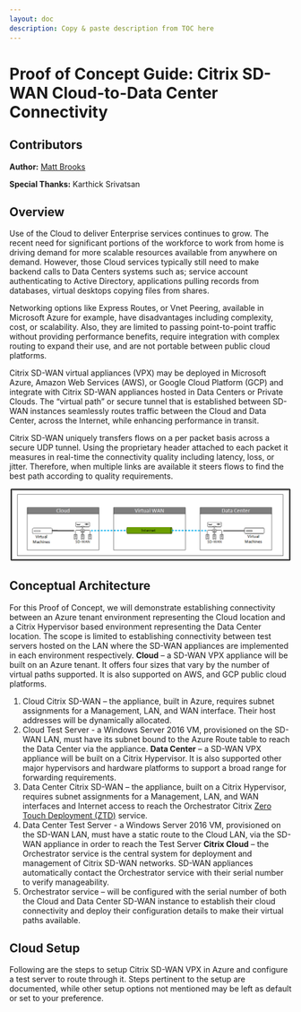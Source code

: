 ```yaml
---
layout: doc
description: Copy & paste description from TOC here
---
```

# Proof of Concept Guide: Citrix SD-WAN Cloud-to-Data Center Connectivity

## Contributors

**Author:** [Matt Brooks](https://twitter.com/tweetmattbrooks)

**Special Thanks:** Karthick Srivatsan

## Overview

Use of the Cloud to deliver Enterprise services continues to grow. The recent need for significant portions of the workforce to work from home is driving demand for more scalable resources available from anywhere on demand.  However, those Cloud services typically still need to make backend calls to Data Centers systems such as; service account authenticating to Active Directory, applications pulling records from databases, virtual desktops copying files from shares.

Networking options like Express Routes, or Vnet Peering, available in Microsoft Azure for example, have disadvantages including complexity, cost, or scalability.  Also, they are limited to passing point-to-point traffic without providing performance benefits, require integration with complex routing to expand their use, and are not portable between public cloud platforms.

Citrix SD-WAN virtual appliances (VPX) may be deployed in Microsoft Azure, Amazon Web Services (AWS), or Google Cloud Platform (GCP) and integrate with Citrix SD-WAN appliances hosted in Data Centers or Private Clouds. The “virtual path” or secure tunnel that is established between SD-WAN instances seamlessly routes traffic between the Cloud and Data Center, across the Internet, while enhancing performance in transit.

Citrix SD-WAN uniquely transfers flows on a per packet basis across a secure UDP tunnel.  Using the proprietary header attached to each packet it measures in real-time the connectivity quality including latency, loss, or jitter. Therefore, when multiple links are available it steers flows to find the best path according to quality requirements.

[![Cloud-to-Data Center Connectivity Overview](/en-us/tech-zone/learn/media/poc-guides_sdwan-cloud-to-onprem-connectivity-overview.png)](/en-us/tech-zone/learn/media/poc-guides_sdwan-cloud-to-onprem-connectivity-overview.png)

## Conceptual Architecture

For this Proof of Concept, we will demonstrate establishing connectivity between an Azure tenant environment representing the Cloud location and a Citrix Hypervisor based environment representing the Data Center location. The scope is limited to establishing connectivity between test servers hosted on the LAN where the SD-WAN appliances are implemented in each environment respectively.
**Cloud** – a SD-WAN VPX appliance will be built on an Azure tenant. It offers four sizes that vary by the number of virtual paths supported. It is also supported on AWS, and GCP public cloud platforms.

1.  Cloud Citrix SD-WAN –  the appliance, built in Azure,  requires subnet assignments for a Management, LAN, and WAN interface. Their host addresses will be dynamically allocated.
1.  Cloud Test Server -  a Windows Server 2016 VM, provisioned on the SD-WAN LAN, must have its subnet bound to the Azure Route table to reach the Data Center via the appliance.
**Data Center** – a SD-WAN VPX appliance will be built on a Citrix Hypervisor. It is also supported other major hypervisors and hardware platforms to support a broad range for forwarding requirements.
1.  Data Center Citrix SD-WAN –  the appliance, built on a Citrix Hypervisor,  requires subnet assignments for a Management, LAN, and WAN interfaces and Internet access to reach the Orchestrator Citrix [Zero Touch Deployment (ZTD)](https://docs.citrix.com/en-us/citrix-sd-wan-orchestrator/zero-touch-deployment.html) service.
1.  Data Center Test Server -  a Windows Server 2016 VM, provisioned on the SD-WAN LAN, must have a static route to the Cloud LAN, via the SD-WAN appliance in order to reach the Test Server
**Citrix Cloud** – the Orchestrator service is the central system for deployment and management of Citrix SD-WAN networks. SD-WAN appliances automatically contact the Orchestrator service with their serial number to verify manageability.
1.  Orchestrator service – will be configured with the serial number of both the Cloud and Data Center SD-WAN instance to establish their cloud connectivity and deploy their configuration details to make their virtual paths available.

## Cloud Setup

Following are the steps to setup Citrix SD-WAN VPX in Azure and configure a test server to route through it. Steps pertinent to the setup are documented, while other setup options not mentioned may be left as default or set to your preference.
